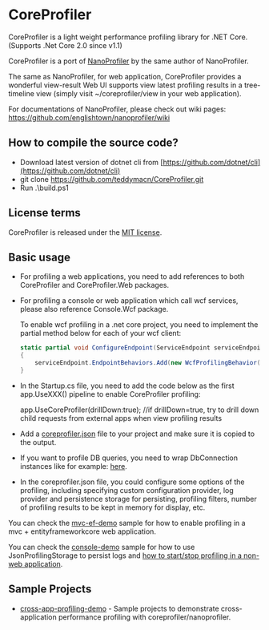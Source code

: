 CoreProfiler
============

CoreProfiler is a light weight performance profiling library for .NET Core. (Supports .Net Core 2.0 since v1.1)

CoreProfiler is a port of [NanoProfiler](https://github.com/englishtown/nanoprofiler) by the same author of NanoProfiler.

The same as NanoProfiler, for web application, CoreProfiler provides a wonderful view-result Web UI supports view latest profiling results in a tree-timeline view (simply visit ~/coreprofiler/view in your web application). 

For documentations of NanoProfiler, please check out wiki pages: https://github.com/englishtown/nanoprofiler/wiki

How to compile the source code?
-------------------------------

- Download latest version of dotnet cli from [https://github.com/dotnet/cli](https://github.com/dotnet/cli)
- git clone https://github.com/teddymacn/CoreProfiler.git
- Run .\build.ps1

License terms
-------------
CoreProfiler is released under the [MIT license](https://mit-license.org/).

Basic usage
-----------

- For profiling a web applications, you need to add references to both CoreProfiler and CoreProfiler.Web packages.

- For profiling a console or web application which call wcf services, please also reference Console.Wcf package.

    To enable wcf profiling in a .net core project, you need to implement the partial method below for each of your wcf client:

    ``` csharp
    static partial void ConfigureEndpoint(ServiceEndpoint serviceEndpoint, ClientCredentials clientCredentials)
    {
        serviceEndpoint.EndpointBehaviors.Add(new WcfProfilingBehavior());
    }
    ```

- In the Startup.cs file, you need to add the code below as the first app.UseXXX() pipeline to enable CoreProfiler profiling:

	app.UseCoreProfiler(drillDown:true); //if drillDown=true, try to drill down child requests from external apps when view profiling results

- Add a [coreprofiler.json](https://github.com/teddymacn/CoreProfiler/blob/master/mvc-ef-demo/coreprofiler.json) file to your project and make sure it is copied to the output.

- If you want to profile DB queries, you need to wrap DbConnection instances like for example: [here](https://github.com/teddymacn/CoreProfiler/blob/master/mvc-ef-demo/Startup.cs).

- In the coreprofiler.json file, you could configure some options of the profiling, including specifying custom configuration provider, log provider and persistence storage for persisting, profiling filters, number of profiling results to be kept in memory for display, etc.

You can check the [mvc-ef-demo](https://github.com/teddymacn/CoreProfiler/tree/master/mvc-ef-demo) sample for how to enable profiling in a mvc + entityframeworkcore web application.

You can check the [console-demo](https://github.com/teddymacn/CoreProfiler/blob/master/console-demo) sample for how to use JsonProfilingStorage to persist logs and [how to start/stop profiling in a non-web application](https://github.com/teddymacn/CoreProfiler/blob/master/console-demo/Program.cs).


Sample Projects
---------------

- [cross-app-profiling-demo](https://github.com/teddymacn/cross-app-profiling-demo) - Sample projects to demonstrate cross-application performance profiling with coreprofiler/nanoprofiler.


